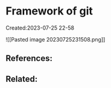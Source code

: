 # Framework of git
Created:2023-07-25 22-58

![[Pasted image 20230725231508.png]]

## References:

## Related:



